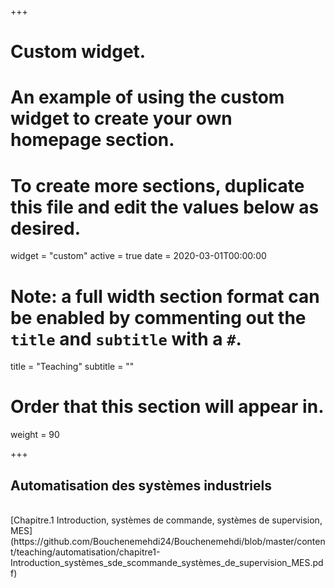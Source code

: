 +++
# Custom widget.
# An example of using the custom widget to create your own homepage section.
# To create more sections, duplicate this file and edit the values below as desired.
widget = "custom"
active = true
date = 2020-03-01T00:00:00

# Note: a full width section format can be enabled by commenting out the `title` and `subtitle` with a `#`.
title = "Teaching"
subtitle = ""

# Order that this section will appear in.
weight = 90

+++
## Automatisation des systèmes industriels

</br>
[Chapitre.1 Introduction, systèmes de commande, systèmes de supervision, MES]
(https://github.com/Bouchenemehdi24/Bouchenemehdi/blob/master/content/teaching/automatisation/chapitre1-Introduction_systèmes_sde_scommande_systèmes_de_supervision_MES.pdf)


</br>
